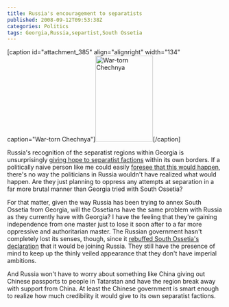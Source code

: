 ```yaml
---
title: Russia's encouragement to separatists
published: 2008-09-12T09:53:38Z
categories: Politics
tags: Georgia,Russia,separtist,South Ossetia
---
```


[caption id="attachment_385" align="alignright" width="134" caption="War-torn Chechnya"]<a href="http://commons.wikimedia.org/wiki/Image:Evstafiev-chechnya-prayer.jpg"><img src="http://blog.chungyc.org/wp-content/uploads/2008/09/evstafiev-chechnya-prayer-134x200.jpg" alt="War-torn Chechnya" width="134" height="200" class="size-medium wp-image-385" /></a>[/caption]

Russia's recognition of the separatist regions within Georgia is unsurprisingly <a href="http://www.nytimes.com/2008/09/10/world/europe/10separatists.html">giving hope to separatist factions</a> within its own borders.  If a politically naive person like me could easily <a href="http://blog.chungyc.org/2008/08/did-russia-shoot-itself-in-the-foot/">foresee that this would happen</a>, there's no way the politicians in Russia wouldn't have realized what would happen.  Are they just planning to oppress any attempts at separation in a far more brutal manner than Georgia tried with South Ossetia?

For that matter, given the way Russia has been trying to annex South Ossetia from Georgia, will the Ossetians have the same problem with Russia as they currently have with Georgia?  I have the feeling that they're gaining independence from one master just to lose it soon after to a far more oppressive and authoritarian master.  The Russian government hasn't completely lost its senses, though, since it <a href="http://www.timesonline.co.uk/tol/news/world/europe/article4732541.ece">rebuffed South Ossetia's declaration</a> that it would be joining Russia.  They still have the presence of mind to keep up the thinly veiled appearance that they don't have imperial ambitions.

And Russia won't have to worry about something like China giving out Chinese passports to people in Tatarstan and have the region break away with support from China.  At least the Chinese government is smart enough to realize how much credibility it would give to its own separatist factions.


